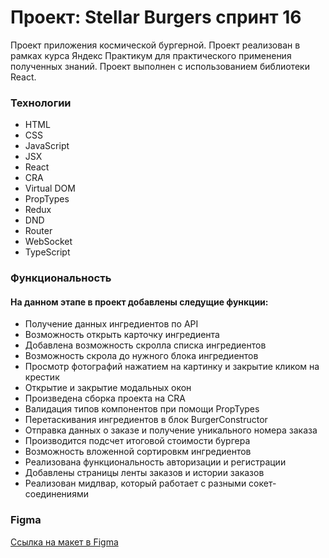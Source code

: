 # Проект: Stellar Burgers спринт 16

Проект приложения космической бургерной. Проект реализован в рамках курса Яндекс Практикум для практического применения полученных знаний. Проект выполнен с использованием библиотеки React. 

### Технологии

* HTML
* CSS
* JavaScript
* JSX
* React
* CRA
* Virtual DOM
* PropTypes
* Redux
* DND
* Router
* WebSocket
* TypeScript

### Функциональность

#### На данном этапе в проект добавлены следущие функции: 

* Получение данных ингредиентов по API
* Возможность открыть карточку ингредиента
* Добавлена возможность скролла списка ингредиентов
* Возможность скрола до нужного блока ингредиентов
* Просмотр фотографий нажатием на картинку и закрытие кликом на крестик
* Открытие и закрытие модальных окон
* Произведена сборка проекта на CRA
* Валидация типов компонентов при помощи PropTypes
* Перетаскивания ингредиентов в блок BurgerConstructor
* Отправка данных о заказе и получение уникального номера заказа
* Производится подсчет итоговой стоимости бургера
* Возможность вложенной сортировкм ингредиентов
* Реализована функциональность авторизации и регистрации
* Добавлены страницы ленты заказов и истории заказов
* Реализован мидлвар, который работает с разными сокет-соединениями



### Figma

[Ссылка на макет в Figma](https://www.figma.com/file/tLatiSwpQmOsE3nSReMmqN/React_Bootcamp_%D0%9F%D1%80%D0%BE%D0%B5%D0%BA%D1%82%D0%BD%D1%8B%D0%B5-%D0%B7%D0%B0%D0%B4%D0%B0%D1%87%D0%B8_external_link?node-id=0%3A1)


